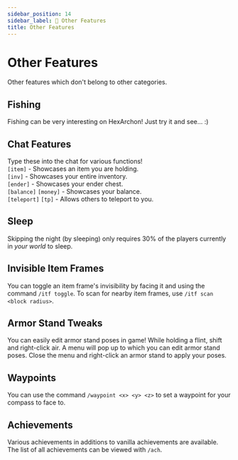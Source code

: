 ```yaml
---
sidebar_position: 14
sidebar_label: 🎣 Other Features
title: Other Features
---
```


# Other Features
Other features which don't belong to other categories.

## Fishing
Fishing can be very interesting on HexArchon! Just try it and see... :)

## Chat Features
Type these into the chat for various functions! <br />
`[item]` - Showcases an item you are holding. <br />
`[inv]` - Showcases your entire inventory. <br />
`[ender]` - Showcases your ender chest. <br />
`[balance]` `[money]` - Showcases your balance. <br />
`[teleport]` `[tp]` - Allows others to teleport to you. <br />

## Sleep
Skipping the night (by sleeping) only requires 30% of the players currently in *your world* to sleep.

## Invisible Item Frames
You can toggle an item frame's invisibility by facing it and using the command `/itf toggle`. To scan for nearby item frames, use `/itf scan <block radius>`.

## Armor Stand Tweaks
You can easily edit armor stand poses in game! While holding a flint, shift and right-click air. A menu will pop up to which you can edit armor stand poses. Close the menu and right-click an armor stand to apply your poses.

## Waypoints
You can use the command `/waypoint <x> <y> <z>` to set a waypoint for your compass to face to.

## Achievements
Various achievements in additions to vanilla achievements are available. The list of all achievements can be viewed with `/ach`.